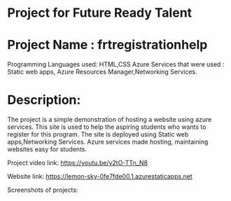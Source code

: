# Project for Future Ready Talent

# Project Name : frtregistrationhelp
Programming Languages used: HTML,CSS
Azure Services that were used : Static web apps, Azure Resources Manager,Networking Services.

# Description:
 The project is a simple demonstration of hosting a website using azure services. This site is used to help the aspiring students who wants to register for this program.
 The site is deployed using Static web apps,Networking Services. 
 Azure services made hosting, maintaining websites easy for students.

 Project video link: https://youtu.be/y2tO-TTn_N8

 Website link: https://lemon-sky-0fe7fde00.1.azurestaticapps.net

 Screenshots of projects:
 [](Images/Screensh.png)
 [](Images/Screensh(132).png)
 [](Images/Screensh(133).png)
 [](Images/Screensh(134).png)
 [](Images/Screensh(135).png)
 [](Images/Screensh(136).png)
 

